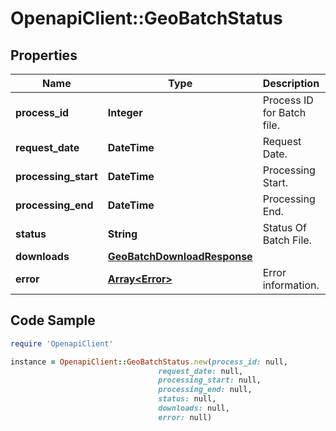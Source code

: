 # OpenapiClient::GeoBatchStatus

## Properties

Name | Type | Description | Notes
------------ | ------------- | ------------- | -------------
**process_id** | **Integer** | Process ID for Batch file. | [optional] 
**request_date** | **DateTime** | Request Date. | [optional] 
**processing_start** | **DateTime** | Processing Start. | [optional] 
**processing_end** | **DateTime** | Processing End. | [optional] 
**status** | **String** | Status Of Batch File. | [optional] 
**downloads** | [**GeoBatchDownloadResponse**](GeoBatchDownloadResponse.md) |  | [optional] 
**error** | [**Array&lt;Error&gt;**](Error.md) | Error information. | [optional] 

## Code Sample

```ruby
require 'OpenapiClient'

instance = OpenapiClient::GeoBatchStatus.new(process_id: null,
                                 request_date: null,
                                 processing_start: null,
                                 processing_end: null,
                                 status: null,
                                 downloads: null,
                                 error: null)
```


